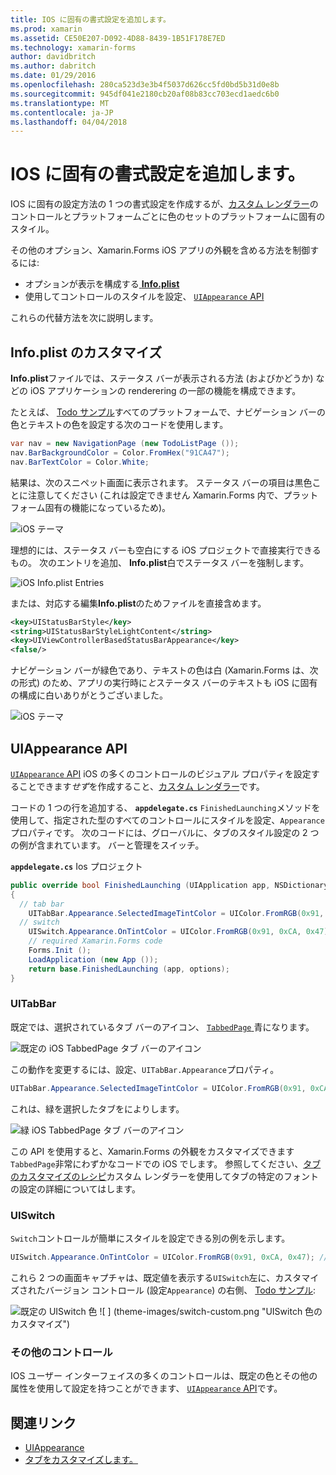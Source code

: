 ```yaml
---
title: IOS に固有の書式設定を追加します。
ms.prod: xamarin
ms.assetid: CE50E207-D092-4D88-8439-1B51F178E7ED
ms.technology: xamarin-forms
author: davidbritch
ms.author: dabritch
ms.date: 01/29/2016
ms.openlocfilehash: 280ca523d3e3b4f5037d626cc5fd0bd5b31d0e8b
ms.sourcegitcommit: 945df041e2180cb20af08b83cc703ecd1aedc6b0
ms.translationtype: MT
ms.contentlocale: ja-JP
ms.lasthandoff: 04/04/2018
---
```

# <a name="adding-ios-specific-formatting"></a>IOS に固有の書式設定を追加します。

IOS に固有の設定方法の 1 つの書式設定を作成するが、[カスタム レンダラー](~/xamarin-forms/app-fundamentals/custom-renderer/index.md)のコントロールとプラットフォームごとに色のセットのプラットフォームに固有のスタイル。

その他のオプション、Xamarin.Forms iOS アプリの外観を含める方法を制御するには:

* オプションが表示を構成する[ **Info.plist**](#info-plist)
* 使用してコントロールのスタイルを設定、 [ `UIAppearance` API](#uiappearance)

これらの代替方法を次に説明します。

<a name="info-plist"/>

## <a name="customizing-infoplist"></a>Info.plist のカスタマイズ

**Info.plist**ファイルでは、ステータス バーが表示される方法 (およびかどうか) などの iOS アプリケーションの renderering の一部の機能を構成できます。

たとえば、 [Todo サンプル](https://developer.xamarin.com/samples/xamarin-forms/Todo/)すべてのプラットフォームで、ナビゲーション バーの色とテキストの色を設定する次のコードを使用します。

```csharp
var nav = new NavigationPage (new TodoListPage ());
nav.BarBackgroundColor = Color.FromHex("91CA47");
nav.BarTextColor = Color.White;
```

結果は、次のスニペット画面に表示されます。 ステータス バーの項目は黒色ことに注意してください (これは設定できません Xamarin.Forms 内で、プラットフォーム固有の機能になっているため)。

![](theme-images/status-default-sml.png "iOS テーマ")

理想的には、ステータス バーも空白にする iOS プロジェクトで直接実行できるもの。 次のエントリを追加、 **Info.plist**白でステータス バーを強制します。

![](theme-images/info-plist.png "iOS Info.plist Entries")

または、対応する編集**Info.plist**のためファイルを直接含めます。

```xml
<key>UIStatusBarStyle</key>
<string>UIStatusBarStyleLightContent</string>
<key>UIViewControllerBasedStatusBarAppearance</key>
<false/>
```

ナビゲーション バーが緑色であり、テキストの色は白 (Xamarin.Forms は、次の形式) のため、アプリの実行時に*と*ステータス バーのテキストも iOS に固有の構成に白いありがとうございました。

![](theme-images/status-white-sml.png "iOS テーマ")

<a name="uiappearance"/>

## <a name="uiappearance-api"></a>UIAppearance API

[ `UIAppearance` API](~/ios/user-interface/ios-ui/introduction-to-the-appearance-api.md) iOS の多くのコントロールのビジュアル プロパティを設定することできます*せず*を作成すること、[カスタム レンダラー](~/xamarin-forms/app-fundamentals/custom-renderer/index.md)です。

コードの 1 つの行を追加する、 **<code>appdelegate.cs</code>** `FinishedLaunching`メソッドを使用して、指定された型のすべてのコントロールにスタイルを設定、`Appearance`プロパティです。 次のコードには、グローバルに、タブのスタイル設定の 2 つの例が含まれています。 バーと管理をスイッチ。

**<code>appdelegate.cs</code>** Ios プロジェクト

```csharp
public override bool FinishedLaunching (UIApplication app, NSDictionary options)
{
  // tab bar
    UITabBar.Appearance.SelectedImageTintColor = UIColor.FromRGB(0x91, 0xCA, 0x47); // green
  // switch
    UISwitch.Appearance.OnTintColor = UIColor.FromRGB(0x91, 0xCA, 0x47); // green
    // required Xamarin.Forms code
    Forms.Init ();
    LoadApplication (new App ());
    return base.FinishedLaunching (app, options);
}
```

### <a name="uitabbar"></a>UITabBar

既定では、選択されているタブ バーのアイコン、 [ `TabbedPage` ](~/xamarin-forms/app-fundamentals/navigation/tabbed-page.md)青になります。

![](theme-images/tabbar-default.png "既定の iOS TabbedPage タブ バーのアイコン")

この動作を変更するには、設定、`UITabBar.Appearance`プロパティ。

```csharp
UITabBar.Appearance.SelectedImageTintColor = UIColor.FromRGB(0x91, 0xCA, 0x47); // green
```

これは、緑を選択したタブをによりします。

![](theme-images/tabbar-custom.png "緑 iOS TabbedPage タブ バーのアイコン")

この API を使用すると、Xamarin.Forms の外観をカスタマイズできます`TabbedPage`非常にわずかなコードでの iOS でします。 参照してください、[タブのカスタマイズのレシピ](https://developer.xamarin.com/recipes/cross-platform/xamarin-forms/ios/customize-tabs/)カスタム レンダラーを使用してタブの特定のフォントの設定の詳細についてはします。

### <a name="uiswitch"></a>UISwitch

`Switch`コントロールが簡単にスタイルを設定できる別の例を示します。

```csharp
UISwitch.Appearance.OnTintColor = UIColor.FromRGB(0x91, 0xCA, 0x47); // green
```

これら 2 つの画面キャプチャは、既定値を表示する`UISwitch`左に、カスタマイズされたバージョン コントロール (設定`Appearance`) の右側、 [Todo サンプル](https://developer.xamarin.com/samples/xamarin-forms/Todo/):

![](theme-images/switch-default.png "既定の UISwitch 色") ![ ] (theme-images/switch-custom.png "UISwitch 色のカスタマイズ")

### <a name="other-controls"></a>その他のコントロール

IOS ユーザー インターフェイスの多くのコントロールは、既定の色とその他の属性を使用して設定を持つことができます、 [ `UIAppearance` API](~/ios/user-interface/ios-ui/introduction-to-the-appearance-api.md)です。



## <a name="related-links"></a>関連リンク

- [UIAppearance](~/ios/user-interface/ios-ui/introduction-to-the-appearance-api.md)
- [タブをカスタマイズします。](https://developer.xamarin.com/recipes/cross-platform/xamarin-forms/ios/customize-tabs/)
